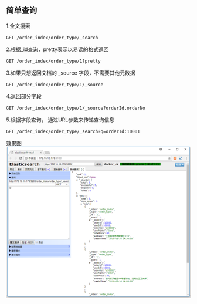 ## 简单查询

1.全文搜索
```
GET /order_index/order_type/_search
```

2.根据_id查询，pretty表示以易读的格式返回
```
GET /order_index/order_type/1?pretty
```

3.如果只想返回文档的 _source 字段，不需要其他元数据

```
GET /order_index/order_type/1/_source

```
4.返回部分字段

```
GET /order_index/order_type/1/_source?orderId,orderNo
```
5.根据字段查询， 通过URL参数来传递查询信息
```
GET /order_index/order_type/_search?q=orderId:10001
```


效果图
![](/assets/13.png)

